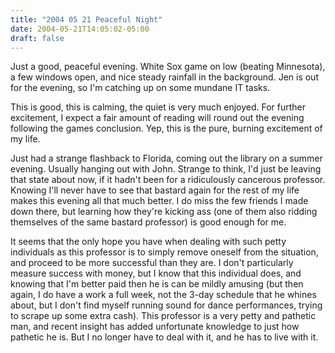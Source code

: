 ```yaml
---
title: "2004 05 21 Peaceful Night"
date: 2004-05-21T14:05:02-05:00
draft: false
---
```


Just a good, peaceful evening. White Sox game on low (beating Minnesota), a few windows open, and nice steady rainfall in the background. Jen is out for the evening, so I'm catching up on some mundane IT tasks. 

This is good, this is calming, the quiet is very much enjoyed. For further excitement, I expect a fair amount of reading will round out the evening following the games conclusion. Yep, this is the pure, burning excitement of my life.

Just had a strange flashback to Florida, coming out the library on a summer evening. Usually hanging out with John. Strange to think, I'd just be leaving that state about now, if it hadn't been for a ridiculously cancerous professor. Knowing I'll never have to see that bastard again for the rest of my life makes this evening all that much better. I do miss the few friends I made down there, but learning how they're kicking ass (one of them also ridding themselves of the same bastard professor) is good enough for me. 

It seems that the only hope you have when dealing with such petty individuals as this professor is to simply remove oneself from the situation, and proceed to be more successful than they are. I don't particularly measure success with money, but I know that this individual does, and knowing that I'm better paid then he is can be mildly amusing (but then again, I do have a work a full week, not the 3-day schedule that he whines about, but I don't find myself running sound for dance performances, trying to scrape up some extra cash). This professor is a very petty and pathetic man, and recent insight has added unfortunate knowledge to just how pathetic he is. But I no longer have to deal with it, and he has to live with it.


